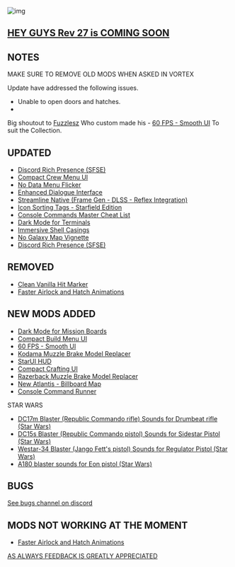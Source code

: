 ![img](https://s11.gifyu.com/images/SgCoI.png)

## [HEY GUYS Rev 27 is COMING SOON](https://)

## NOTES

MAKE SURE TO REMOVE OLD MODS WHEN ASKED IN VORTEX

Update have addressed the following issues.
- Unable to open doors and hatches.
-

Big shoutout to [Fuzzlesz](https://www.nexusmods.com/starfield/users/16623) Who custom made his - [60 FPS - Smooth UI](https://www.nexusmods.com/starfield/mods/350?tab=description) To suit the Collection.


## UPDATED

- [Discord Rich Presence (SFSE)](https://www.nexusmods.com/starfield/mods/2545?tab=description)
- [Compact Crew Menu UI](https://www.nexusmods.com/starfield/mods/3014?tab=description)
- [No Data Menu Flicker](https://www.nexusmods.com/starfield/mods/1425?tab=description)
- [Enhanced Dialogue Interface](https://www.nexusmods.com/starfield/mods/871)
- [Streamline Native (Frame Gen - DLSS - Reflex Integration)](https://www.nexusmods.com/starfield/mods/2751)
- [Icon Sorting Tags - Starfield Edition](https://www.nexusmods.com/starfield/mods/312?tab=description)
- [Console Commands Master Cheat List](https://www.nexusmods.com/starfield/mods/607)
- [Dark Mode for Terminals](https://www.nexusmods.com/starfield/mods/861)
- [Immersive Shell Casings](https://www.nexusmods.com/starfield/mods/914)
- [No Galaxy Map Vignette](https://www.nexusmods.com/starfield/mods/1268)
- [Discord Rich Presence (SFSE)](https://www.nexusmods.com/starfield/mods/2545)

## REMOVED

- [Clean Vanilla Hit Marker](https://www.nexusmods.com/starfield/mods/1689)
- [Faster Airlock and Hatch Animations](https://www.nexusmods.com/starfield/mods/2489?tab=description)

## NEW MODS ADDED

- [Dark Mode for Mission Boards](https://www.nexusmods.com/starfield/mods/3162?tab=description)
- [Compact Build Menu UI](https://www.nexusmods.com/starfield/mods/3063?tab=description)
- [60 FPS - Smooth UI](https://www.nexusmods.com/starfield/mods/350?tab=description)
- [Kodama Muzzle Brake Model Replacer](https://www.nexusmods.com/starfield/mods/3279?tab=description)
- [StarUI HUD](https://www.nexusmods.com/starfield/mods/3444?tab=description)
- [Compact Crafting UI](https://www.nexusmods.com/starfield/mods/3274?tab=description)
- [Razerback Muzzle Brake Model Replacer](https://www.nexusmods.com/starfield/mods/3408?tab=description)
- [New Atlantis - Billboard Map](https://www.nexusmods.com/starfield/mods/2358?tab=description)
- [Console Command Runner](https://www.nexusmods.com/starfield/mods/2740?tab=description)

STAR WARS

- [DC17m Blaster (Republic Commando rifle) Sounds for Drumbeat rifle (Star Wars)](https://www.nexusmods.com/starfield/mods/3217?tab=description)
- [DC15s Blaster (Republic Commando pistol) Sounds for Sidestar Pistol (Star Wars)](https://www.nexusmods.com/starfield/mods/3107?tab=description)
- [Westar-34 Blaster (Jango Fett's pistol) Sounds for Regulator Pistol (Star Wars)](https://www.nexusmods.com/starfield/mods/3455?tab=description)
- [A180 blaster sounds for Eon pistol (Star Wars)](https://www.nexusmods.com/starfield/mods/2932?tab=description)

## BUGS

[See bugs channel on discord](https://discord.gg/xZNztPjA2u)

## MODS NOT WORKING AT THE MOMENT

- [Faster Airlock and Hatch Animations](https://www.nexusmods.com/starfield/mods/2489?tab=description)

[AS ALWAYS FEEDBACK IS GREATLY APPRECIATED](https://)
